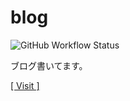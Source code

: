 # blog

![GitHub Workflow Status](https://img.shields.io/github/workflow/status/laddge/blog/github%20pages?label=deploy)

ブログ書いてます。

[[ Visit ]](https://blog.laddge.tk)

